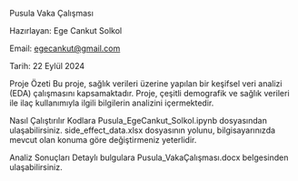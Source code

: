 Pusula Vaka Çalışması

Hazırlayan: Ege Cankut Solkol

Email: egecankut@gmail.com

Tarih: 22 Eylül 2024

Proje Özeti
Bu proje, sağlık verileri üzerine yapılan bir keşifsel veri analizi (EDA) çalışmasını kapsamaktadır. Proje, çeşitli demografik ve sağlık verileri ile ilaç kullanımıyla ilgili bilgilerin analizini içermektedir.

Nasıl Çalıştırılır
Kodlara Pusula_EgeCankut_Solkol.ipynb dosyasından ulaşabilirsiniz. side_effect_data.xlsx dosyasının yolunu, bilgisayarınızda mevcut olan konuma göre değiştirmeniz yeterlidir.

Analiz Sonuçları
Detaylı bulgulara Pusula_VakaÇalışması.docx belgesinden ulaşabilirsiniz.
